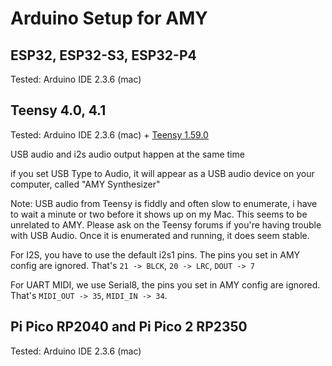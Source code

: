 # Arduino Setup for AMY



## ESP32, ESP32-S3, ESP32-P4
Tested: Arduino IDE 2.3.6 (mac)

## Teensy 4.0, 4.1

Tested: Arduino IDE 2.3.6 (mac) + [Teensy 1.59.0](https://www.pjrc.com/teensy/teensyduino.html)

USB audio and i2s audio output happen at the same time

if you set USB Type to Audio, it will appear as a USB audio device on your computer, called "AMY Synthesizer"

Note: USB audio from Teensy is fiddly and often slow to enumerate, i have to wait a minute or two before it shows up on my Mac. This seems to be unrelated to AMY. Please ask on the Teensy forums if you're having trouble with USB Audio. Once it is enumerated and running, it does seem stable.

For I2S, you have to use the default i2s1 pins. The pins you set in AMY config are ignored. That's `21 -> BLCK`, `20 -> LRC`, `DOUT -> 7`

For UART MIDI, we use Serial8, the pins you set in AMY config are ignored. That's `MIDI_OUT -> 35`, `MIDI_IN -> 34`.





## Pi Pico RP2040 and Pi Pico 2 RP2350

Tested: Arduino IDE 2.3.6 (mac)

